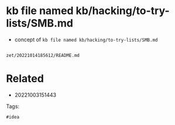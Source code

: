 # kb file named kb/hacking/to-try-lists/SMB.md

- concept of `kb file named kb/hacking/to-try-lists/SMB.md`

```
```

` zet/20221014185612/README.md `

# Related

- 20221003151443

Tags:

    #idea
